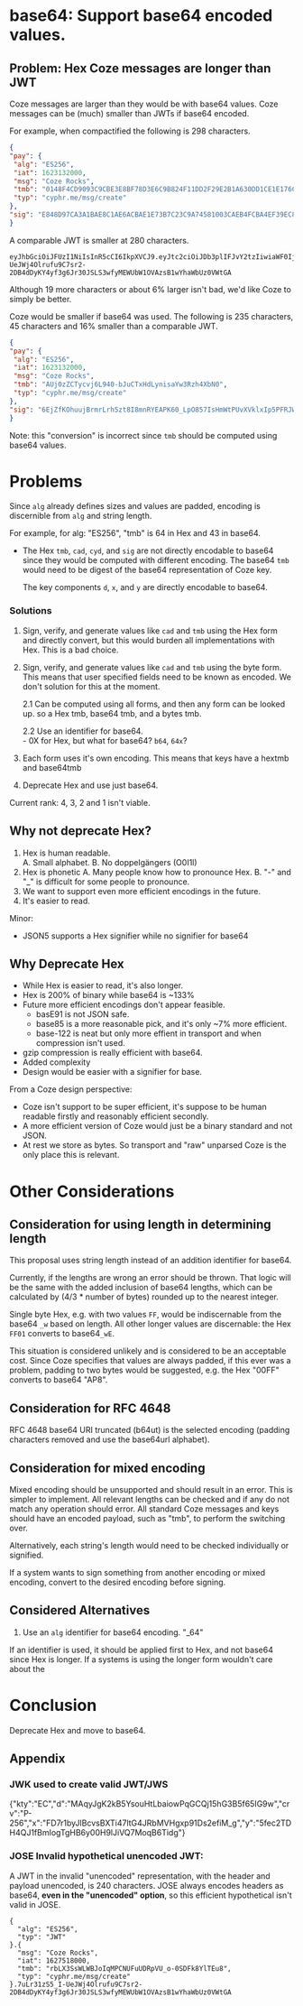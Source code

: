 # base64: Support base64 encoded values.

## Problem: Hex Coze messages are longer than JWT

Coze messages are larger than they would be with base64 values. Coze messages
can be (much) smaller than JWTs if base64 encoded.  

For example, when compactified the following is 298 characters.  
```json
{
"pay": {
 "alg": "ES256",
 "iat": 1623132000,
 "msg": "Coze Rocks",
 "tmb": "0148F4CD9093C9CBE3E8BF78D3E6C9B824F11DD2F29E2B1A630DD1CE1E176CDD",
 "typ": "cyphr.me/msg/create"
},
"sig": "E848D97CA3A1BAE8C1AE6ACBAE1E73B7C23C9A74581003CAEB4FCBA4EF39EC8B07996B4F52F5D5925C48A793C54495A3B89DD9A8B55D29E72B8B9DF599E0A734"
}
```

A comparable JWT is smaller at 280 characters.  

```jwt
eyJhbGciOiJFUzI1NiIsInR5cCI6IkpXVCJ9.eyJtc2ciOiJDb3plIFJvY2tzIiwiaWF0IjoxNjI3NTE4MDAwLCJ0bWIiOiJyYkxYM1NzV0xXQkpvSXFNUENOVUZ1VURScFZVX28tMFNERms4WWxURXU4IiwidHlwIjoiY3lwaHIubWUvbXNnL2NyZWF0ZSJ9.7uLr31zS5_I-UeJWj4Olrufu9C7sr2-2DB4dDyKY4yf3g6Jr30JSLS3wfyMEWUbW1OVAzsB1wYhaWbUz0VWtGA
```

Although 19 more characters or about 6% larger isn't bad, we'd like Coze to
simply be better.  

Coze would be smaller if base64 was used.  The following is 235 characters, 45
characters and 16% smaller than a comparable JWT.    

```json
{
"pay": {
 "alg": "ES256",
 "iat": 1623132000,
 "msg": "Coze Rocks",
 "tmb": "AUj0zZCTycvj6L940-bJuCTxHdLynisaYw3Rzh4XbN0",
 "typ": "cyphr.me/msg/create"
},
"sig": "6EjZfKOhuujBrmrLrh5zt8I8mnRYEAPK60_LpO857IsHmWtPUvXVklxIp5PFRJWjuJ3ZqLVdKecri531meCnNA"
}
```
Note: this "conversion" is incorrect since `tmb` should be computed using base64 values.  



# Problems
Since `alg` already defines sizes and values are padded, encoding is discernible
from `alg` and string length.

For example, for alg: "ES256", "tmb" is 64 in Hex and 43 in base64.

- The Hex `tmb`, `cad`, `cyd`, and `sig` are not directly encodable to base64
  since they would be computed with different encoding.  The base64 `tmb`
  would need to be digest of the base64 representation of Coze key.  

	The key components `d`, `x`, and `y` are directly encodable to base64.  

### Solutions
1. Sign, verify, and generate values like `cad` and `tmb` using the Hex form and
directly convert, but this would burden all implementations with Hex.  This is a
bad choice.  

2. Sign, verify, and generate values like `cad` and `tmb` using the byte form.
   This means that user specified fields need to be known as encoded.  We don't
   solution for this at the moment. 

	 2.1 Can be computed using all forms, and then any form can be looked up. so a
	 Hex tmb, base64 tmb, and a bytes tmb.  

	 2.2 Use an identifier for base64.  
		- 0X for Hex, but what for base64?  `b64`, `64x`?

3. Each form uses it's own encoding.  This means that keys have a hextmb and
   base64tmb

4. Deprecate Hex and use just base64.

Current rank: 4, 3, 2 and 1 isn't viable.  




## Why not deprecate Hex?
1. Hex is human readable.  
 A. Small alphabet. 
 B. No doppelgängers (O0I1l)
2. Hex is phonetic
	A. Many people know how to pronounce Hex. 
	B. "-" and "_" is difficult for some people to pronounce.  
3. We want to support even more efficient encodings in the future.
4. It's easier to read.  

Minor: 
- JSON5 supports a Hex signifier while no signifier for base64 


## Why Deprecate Hex
- While Hex is easier to read, it's also longer.  
- Hex is 200% of binary while base64 is ~133%
- Future more efficient encodings don't appear feasible.
	- basE91 is not JSON safe.  
	- base85 is a more reasonable pick, and it's only ~7% more efficient.  
	- base-122 is neat but only more effient in transport and when compression isn't used.  
- gzip compression is really efficient with base64.
- Added complexity
- Design would be easier with a signifier for base.  

From a Coze design perspective:
- Coze isn't support to be super efficient, it's suppose to be human readable
  firstly and reasonably efficient secondly.  
- A more efficient version of Coze would just be a binary standard and not JSON.  
- At rest we store as bytes.  So transport and "raw" unparsed Coze is the only
place this is relevant.  


# Other Considerations

## Consideration for using length in determining length
This proposal uses string length instead of an addition identifier for base64.

Currently, if the lengths are wrong an error should be thrown.  That logic will
be the same with the added inclusion of base64 lengths, which can be calculated
by (4/3 * number of bytes) rounded up to the nearest integer.

Single byte Hex, e.g. with two values `FF`, would be indiscernable from the
base64 `_w` based on length.  All other longer values are discernable:  the
Hex `FF01` converts to base64`_wE`.

This situation is considered unlikely and is considered to be an acceptable
cost.  Since Coze specifies that values are always padded, if this ever was a
problem, padding to two bytes would be suggested, e.g. the Hex "00FF" converts
to base64 "AP8".

## Consideration for RFC 4648
RFC 4648 base64 URI truncated (b64ut) is the selected encoding (padding
characters removed and use the base64url alphabet). 

## Consideration for mixed encoding
Mixed encoding should be unsupported and should result in an error. This is
simpler to implement.  All relevant lengths can be checked and if any do not
match any operation should error.  All standard Coze messages and keys should
have an encoded payload, such as "tmb", to perform the switching over.  

Alternatively, each string's length would need to be checked individually or
signified.  

If a system wants to sign something from another encoding or mixed encoding,
convert to the desired encoding before signing.  


## Considered Alternatives
1. Use an `alg` identifier for base64 encoding.  "_64"

If an identifier is used, it should be applied first to Hex, and not base64
since Hex is longer.  If a systems is using the longer form wouldn't care about
the 


# Conclusion
Deprecate Hex and move to base64.  


## Appendix

### JWK used to create valid JWT/JWS
{"kty":"EC","d":"MAqyJgK2kB5YsouHtLbaiowPqGCQj15hG3B5f65IG9w","crv":"P-256","x":"FD7r1byJlBcvsBXTi47ltG4JRbMVHgxp91Ds2efiM_g","y":"5fec2TDH4QJ1fBmIogTgHB6y00H9lJiVQ7MoqB6Tidg"}

### JOSE Invalid hypothetical unencoded JWT:
 A JWT in the invalid "unencoded" representation, with the header and
payload unencoded, is 240 characters.  JOSE always encodes headers as base64,
**even in the "unencoded" option**, so this efficient hypothetical isn't
valid in JOSE.

```jwt
{
  "alg": "ES256",
  "typ": "JWT"
}.{
  "msg": "Coze Rocks",
  "iat": 1627518000,
  "tmb": "rbLX3SsWLWBJoIqMPCNUFuUDRpVU_o-0SDFk8YlTEu8",
  "typ": "cyphr.me/msg/create"
}.7uLr31zS5_I-UeJWj4Olrufu9C7sr2-2DB4dDyKY4yf3g6Jr30JSLS3wfyMEWUbW1OVAzsB1wYhaWbUz0VWtGA
```
